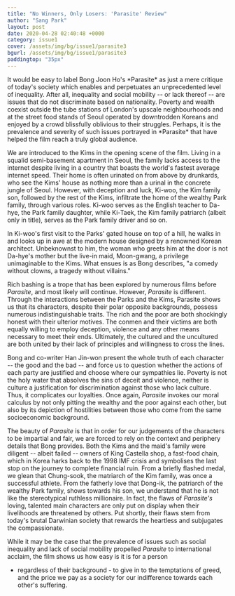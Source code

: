 ```yaml
---
title: "No Winners, Only Losers: 'Parasite' Review"
author: "Sang Park"
layout: post
date: 2020-04-28 02:40:48 +0000
category: issue1
cover: /assets/img/bg/issue1/parasite3
bgurl: /assets/img/bg/issue1/parasite3
paddingtop: "35px"
---
```


<p id="first-paragraph">It would be easy to label Bong Joon Ho's *Parasite* as just a mere
critique of today's society which enables and perpetuates an
unprecedented level of inequality. After all, inequality and social
mobility -- or lack thereof -- are issues that do not discriminate based
on nationality. Poverty and wealth coexist outside the tube stations of
London's upscale neighbourhoods and at the street food stands of Seoul
operated by downtrodden Koreans and enjoyed by a crowd blissfully
oblivious to their struggles. Perhaps, it is the prevalence and severity
of such issues portrayed in *Parasite* that have helped the film reach a
truly global audience.</p>

We are introduced to the Kims in the opening scene of the film. Living
in a squalid semi-basement apartment in Seoul, the family lacks access
to the internet despite living in a country that boasts the world's
fastest average internet speed. Their home is often urinated on from
above by drunkards, who see the Kims' house as nothing more than a
urinal in the concrete jungle of Seoul. However, with deception and
luck, Ki-woo, the Kim family son, followed by the rest of the Kims,
infiltrate the home of the wealthy Park family, through various roles.
Ki-woo serves as the English teacher to Da-hye, the Park family
daughter, while Ki-Taek, the Kim family patriarch (albeit only in
title), serves as the Park family driver and so on.

In Ki-woo's first visit to the Parks' gated house on top of a hill, he
walks in and looks up in awe at the modern house designed by a renowned
Korean architect. Unbeknownst to him, the woman who greets him at the
door is not Da-hye's mother but the live-in maid, Moon-gwang, a
privilege unimaginable to the Kims. What ensues is as Bong describes, "a
comedy without clowns, a tragedy without villains."

Rich bashing is a trope that has been explored by numerous films before
*Parasite*, and most likely will continue. However, *Parasite* is
different. Through the interactions between the Parks and the Kims,
Parasite shows us that its characters, despite their polar opposite
backgrounds, possess numerous indistinguishable traits. The rich and the
poor are both shockingly honest with their ulterior motives. The conmen
and their victims are both equally willing to employ deception, violence
and any other means necessary to meet their ends. Ultimately, the
cultured and the uncultured are both united by their lack of principles
and willingness to cross the lines.

Bong and co-writer Han Jin-won present the whole truth of each character
-- the good and the bad -- and force us to question whether the actions
of each party are justified and choose where our sympathies lie. Poverty
is not the holy water that absolves the sins of deceit and violence,
neither is culture a justification for discrimination against those who
lack culture. Thus, it complicates our loyalties. Once again, *Parasite*
invokes our moral calculus by not only pitting the wealthy and the poor
against each other, but also by its depiction of hostilities between
those who come from the same socioeconomic background.

The beauty of *Parasite* is that in order for our judgements of the
characters to be impartial and fair, we are forced to rely on the
context and periphery details that Bong provides. Both the Kims and the
maid's family were diligent -- albeit failed -- owners of King Castella
shop, a fast-food chain, which in Korea harks back to the 1998 IMF
crisis and symbolises the last stop on the journey to complete financial
ruin. From a briefly flashed medal, we glean that Chung-sook, the
matriarch of the Kim family, was once a successful athlete. From the
fatherly love that Dong-ik, the patriarch of the wealthy Park family,
shows towards his son, we understand that he is not like the
stereotypical ruthless millionaire. In fact, the flaws of *Parasite's*
loving, talented main characters are only put on display when their
livelihoods are threatened by others. Put shortly, their flaws stem from
today's brutal Darwinian society that rewards the heartless and
subjugates the compassionate.

While it may be the case that the prevalence of issues such as social
inequality and lack of social mobility propelled *Parasite* to
international acclaim, the film shows us how easy is it is for a person
- regardless of their background - to give in to the temptations of
greed, and the price we pay as a society for our indifference towards
each other's suffering.
